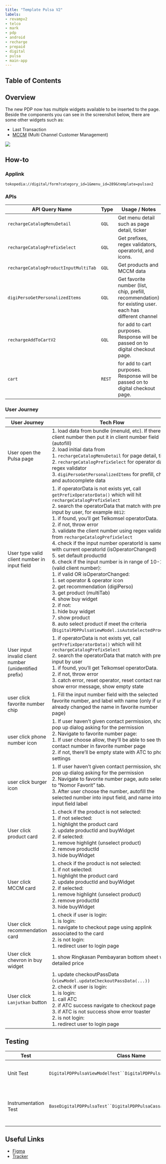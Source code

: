 ```yaml
---
title: "Template Pulsa V2"
labels:
- revampv2
- telco
- mark
- pdp
- android
- recharge
- prepaid
- digital
- pulsa
- main-app
---
```

## Table of Contents

<!--toc-->

## Overview

The new PDP now has multiple widgets available to be inserted to the page. Beside the components you can see in the screenshot below, there are some other widgets such as:

- Last Transaction
- [MCCM](/wiki/spaces/PA/pages/1788913609/Recharge+MCCM) (Multi Channel Customer Management)

![](../res/pulsav2/Screen%20Shot%202023-03-20%20at%2012.03.52.png)

## How-to

### Applink

`tokopedia://digital/form?category_id=1&menu_id=289&template=pulsav2`

### APIs



| **API Query Name** | **Type** | **Usage / Notes** | **Cache** |
| --- | --- | --- | --- |
| `rechargeCatalogMenuDetail` | `GQL` | Get menu detail such as page detail, ticker | 5 mins |
| `rechargeCatalogPrefixSelect` | `GQL` | Get prefixes, regex validators, operatorId, and icons. | 10 mins |
| `rechargeCatalogProductInputMultiTab` | `GQL` | Get products and MCCM data | - |
| `digiPersoGetPersonalizedItems` | `GQL` | Get favorite number (list, chip, prefill, recommendation) for existing user. each has different channel | - |
| `rechargeAddToCartV2` | `GQL` | for add to cart purposes. Response will be passed on to digital checkout page. | - |
| `cart` | `REST` | for add to cart purposes. Response will be passed on to digital checkout page. | - |

### User Journey



| **User Journey** | **Tech Flow**                                                                                                                                                                                                                                                                                                                                                                                                                                                                                                                                                                                                                                                                                                                                                                                                                                                                                                                                       | **Screenshot**                                                                                                                                                                       |
| --- |-----------------------------------------------------------------------------------------------------------------------------------------------------------------------------------------------------------------------------------------------------------------------------------------------------------------------------------------------------------------------------------------------------------------------------------------------------------------------------------------------------------------------------------------------------------------------------------------------------------------------------------------------------------------------------------------------------------------------------------------------------------------------------------------------------------------------------------------------------------------------------------------------------------------------------------------------------|--------------------------------------------------------------------------------------------------------------------------------------------------------------------------------------|
| User open the Pulsa page | 1. load data from bundle (menuId, etc). If there’s client number then put it in client number field (autofill)<br/>2. load initial data from <br/>    1. `rechargeCatalogMenuDetail` for page detail, ticker<br/>	2. `rechargeCatalogPrefixSelect` for operator data, regex validator<br/>	3. `digiPersoGetPersonalizedItems` for prefill, chips, and autocomplete data<br/>                                                                                                                                                                                                                                                                                                                                                                                                                                                                                                                                                                        | ![](../res/pulsav2/Screen%20Shot%202023-03-20%20at%2015.43.43.png)<br/>                                                                                                                 |
| User type valid client number in input field | 1. if operatorData is not exists yet, call `getPrefixOperatorData()` which will hit `rechargeCatalogPrefixSelect`<br/>2. search the operatorData that match with prefix input by user, for example `0812`:<br/>	1. if found, you’ll get Telkomsel operatorData.<br/>	2. if not, throw error<br/>3. validate the client number using regex validator from `rechargeCatalogPrefixSelect`<br/>4. check if the input number operatorId is same with current operatorId (isOperatorChanged)<br/>5. set default productId<br/>6. check if the input number is in range of 10-14 (valid client number):<br/>	1. if valid OR isOperatorChanged:<br/>		1. set operator & operator icon<br/>		2. get recommendation (digiPerso)<br/>		3. get product (multiTab)<br/>		4. show buy widget<br/>	2. if not:<br/>		1. hide buy widget<br/>7. show product<br/>8. auto select product if meet the criteria (`DigitalPDPPulsaViewModel.isAutoSelectedProduct`)<br/> | ![](../res/pulsav2/Screen%20Shot%202023-03-20%20at%2016.13.38.png)<br/> |
| User input invalid client number (unidentified prefix) | 1. if operatorData is not exists yet, call `getPrefixOperatorData()` which will hit `rechargeCatalogPrefixSelect`<br/>2. search the operatorData that match with prefix input by user<br/>	1. if found, you’ll get Telkomsel operatorData.<br/>	2. if not, throw error<br/>3. catch error, reset operator, reset contact name, show error message, show empty state<br/>                                                                                                                                                                                                                                                                                                                                                                                                                                                                                                                                                                            | ![](../res/pulsav2/Screen%20Shot%202023-03-20%20at%2016.14.50.png)<br/>                                                                                                                         |
| user click favorite number chip | 1. Fill the input number field with the selected favorite number, and label with name (only if user already changed the name in favorite number page)<br/>                                                                                                                                                                                                                                                                                                                                                                                                                                                                                                                                                                                                                                                                                                                                                                                          | ![](../res/pulsav2/Screen%20Shot%202023-03-20%20at%2016.19.00.png)<br/>                                                                                                                         |
| user click phone number icon | 1. If user haven’t given contact permission, show pop up dialog asking for the permission<br/>2. Navigate to favorite number page:<br/>	1. If user choose allow, they’ll be able to see their contact number in favorite number page<br/>	2. if not, there’ll be empty state with ATC to phone settings<br/>                                                                                                                                                                                                                                                                                                                                                                                                                                                                                                                                                                                                                                        | ![](../res/pulsav2/Screen%20Shot%202023-03-20%20at%2016.19.00.png)<br/>![](../res/pulsav2/Screen%20Shot%202023-03-20%20at%2016.19.43.png)<br/>![](../res/pulsav2/Screen%20Shot%202023-03-20%20at%2016.20.23.png)<br/> |
| user click burger icon | 1. If user haven’t given contact permission, show pop up dialog asking for the permission<br/>2. Navigate to favorite number page, auto selected to “Nomor Favorit” tab.<br/>3. After user choose the number, autofill the selected number into input field, and name into input field label<br/>                                                                                                                                                                                                                                                                                                                                                                                                                                                                                                                                                                                                                                                   | ![](../res/pulsav2/Screen%20Shot%202023-03-20%20at%2016.19.43.png)<br/>![](../res/pulsav2/Screen%20Shot%202023-03-20%20at%2016.29.11.png)<br/>                                                             |
| User click product card  | 1. check if the product is not selected:<br/>	1. if not selected:<br/>		1. highlight the product card<br/>		2. update productId and buyWidget<br/>	2. if selected:<br/>		1. remove highlight (unselect product)<br/>		2. remove productId<br/>		3. hide buyWidget<br/>                                                                                                                                                                                                                                                                                                                                                                                                                                                                                                                                                                                                                                                                              | ![](../res/pulsav2/Screen%20Shot%202023-03-20%20at%2016.30.22.png)<br/>                                                                                                                         |
| User click MCCM card | 1. check if the product is not selected:<br/>	1. if not selected:<br/>		1. highlight the product card<br/>		2. update productId and buyWidget<br/>	2. if selected:<br/>		1. remove highlight (unselect product)<br/>		2. remove productId<br/>		3. hide buyWidget<br/>                                                                                                                                                                                                                                                                                                                                                                                                                                                                                                                                                                                                                                                                              | ![](../res/pulsav2/Screen%20Shot%202023-03-20%20at%2016.53.26.png)<br/>                                                                                                                         |
| User click recommendation card | 1. check if user is login:<br/>	1. is login:<br/>		1. navigate to checkout page using applink associated to the card<br/>	2. is not login:<br/>		1. redirect user to login page<br/>                                                                                                                                                                                                                                                                                                                                                                                                                                                                                                                                                                                                                                                                                                                                                                | ![](../res/pulsav2/Screen%20Shot%202023-03-20%20at%2016.55.06.png)<br/>                                                                                                                         |
| User click chevron in buy widget | 1. show Ringkasan Pembayaran bottom sheet with detailed price<br/>                                                                                                                                                                                                                                                                                                                                                                                                                                                                                                                                                                                                                                                                                                                                                                                                                                                                                  | ![](../res/pulsav2/Screen%20Shot%202023-03-20%20at%2016.36.05.png)<br/>![](../res/pulsav2/Screen%20Shot%202023-03-20%20at%2016.36.59.png)<br/>                                                             |
| User click `Lanjutkan` button | 1. update checkoutPassData (`viewModel.updateCheckoutPassData(...))`<br/>2. check if user is login:<br/>	1. is login:<br/>		1. call ATC<br/>		2. if ATC success navigate to checkout page<br/>		3. if ATC is not success show error toaster<br/>	2. is not login:<br/>		1. redirect user to login page<br/>                                                                                                                                                                                                                                                                                                                                                                                                                                                                                                                                                                                                                                         | ![](../res/pulsav2/Screen%20Shot%202023-03-20%20at%2016.36.05.png)<br/>                                                                                                                         |

## Testing



| **Test** | **Class Name** | **Notes** |
| --- | --- | --- |
| Unit Test | `DigitalPDPPulsaViewModelTest``DigitalPDPPulsaViewModelTestFixture` | We use `Fixture` to contain all mock, validation/assertion logics so it’ll be more readable in the actual test class |
| Instrumentation Test | `BaseDigitalPDPPulsaTest``DigitalPDPPulsaCassavaTest` | We use `Base` as an abstract class to contain all espresso logics, and we expect there’ll be `CassavaTest` and `UiTest` for each PDP `Base`.Local Cassava`digital_pdp_pulsa.json` |

## Useful Links

- [Figma](https://www.figma.com/file/O2ztGn39sOaZFn7kCTFWTR/%5BUI---M%5D-DG-PDP-Revamp-Q4-2021?t=W4vEmNbDVT2exSDY-6)
- [Tracker](https://mynakama.tokopedia.com/datatracker/requestdetail/view/2496)
